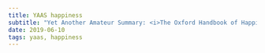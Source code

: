 ```yaml
---
title: YAAS happiness
subtitle: "Yet Another Amateur Summary: <i>The Oxford Handbook of Happiness</i>"
date: 2019-06-10
tags: yaas, happiness
---
```

